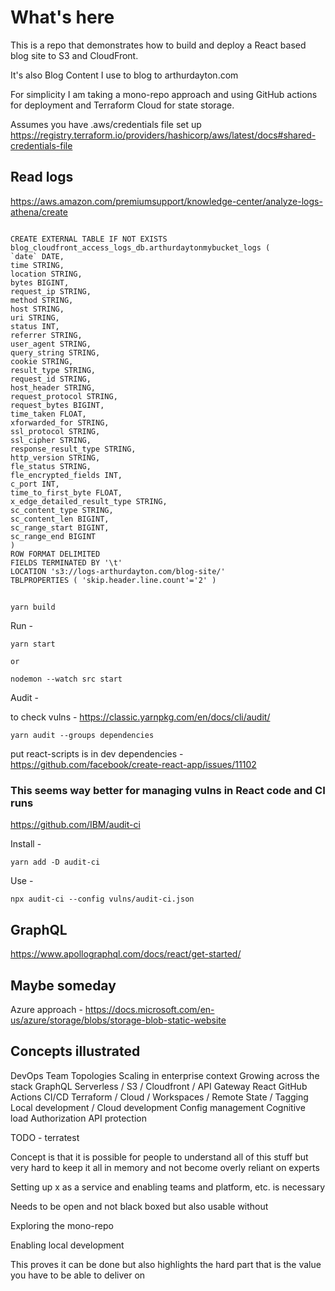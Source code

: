 # What's here
This is a repo that demonstrates how to build and deploy a React based blog site to S3 and CloudFront.

It's also Blog Content I use to blog to arthurdayton.com

For simplicity I am taking a mono-repo approach and using GitHub actions for deployment and Terraform Cloud for state storage.

Assumes you have .aws/credentials file set up
https://registry.terraform.io/providers/hashicorp/aws/latest/docs#shared-credentials-file

## Read logs

https://aws.amazon.com/premiumsupport/knowledge-center/analyze-logs-athena/create 

```create database blog_cloudfront_access_logs_db

CREATE EXTERNAL TABLE IF NOT EXISTS blog_cloudfront_access_logs_db.arthurdaytonmybucket_logs (
`date` DATE,
time STRING,
location STRING,
bytes BIGINT,
request_ip STRING,
method STRING,
host STRING,
uri STRING,
status INT,
referrer STRING,
user_agent STRING,
query_string STRING,
cookie STRING,
result_type STRING,
request_id STRING,
host_header STRING,
request_protocol STRING,
request_bytes BIGINT,
time_taken FLOAT,
xforwarded_for STRING,
ssl_protocol STRING,
ssl_cipher STRING,
response_result_type STRING,
http_version STRING,
fle_status STRING,
fle_encrypted_fields INT,
c_port INT,
time_to_first_byte FLOAT,
x_edge_detailed_result_type STRING,
sc_content_type STRING,
sc_content_len BIGINT,
sc_range_start BIGINT,
sc_range_end BIGINT
)
ROW FORMAT DELIMITED
FIELDS TERMINATED BY '\t'
LOCATION 's3://logs-arthurdayton.com/blog-site/'
TBLPROPERTIES ( 'skip.header.line.count'='2' )
```


##

```
yarn build
```

Run - 
```
yarn start 

or 

nodemon --watch src start
```
Audit - 


to check vulns - https://classic.yarnpkg.com/en/docs/cli/audit/

```
yarn audit --groups dependencies
```


put react-scripts is in dev dependencies - https://github.com/facebook/create-react-app/issues/11102

### This seems way better for managing vulns in React code and CI runs
https://github.com/IBM/audit-ci

Install - 
```
yarn add -D audit-ci

```

Use - 
```
npx audit-ci --config vulns/audit-ci.json

```


## GraphQL
https://www.apollographql.com/docs/react/get-started/


## Maybe someday 
Azure approach - https://docs.microsoft.com/en-us/azure/storage/blobs/storage-blob-static-website


## Concepts illustrated
DevOps
Team Topologies
Scaling in enterprise context
Growing across the stack
GraphQL
Serverless / S3 / Cloudfront / API Gateway
React
GitHub Actions CI/CD
Terraform / Cloud / Workspaces / Remote State / Tagging
Local development / Cloud development
Config management
Cognitive load
Authorization 
API protection

TODO - terratest

Concept is that it is possible for people to understand all of this stuff but very hard to keep it all in memory and not become overly reliant on experts

Setting up x as a service and enabling teams and platform, etc. is necessary

Needs to be open and not black boxed but also usable without 

Exploring the mono-repo

Enabling local development

This proves it can be done but also highlights the hard part that is the value you have to be able to deliver on
